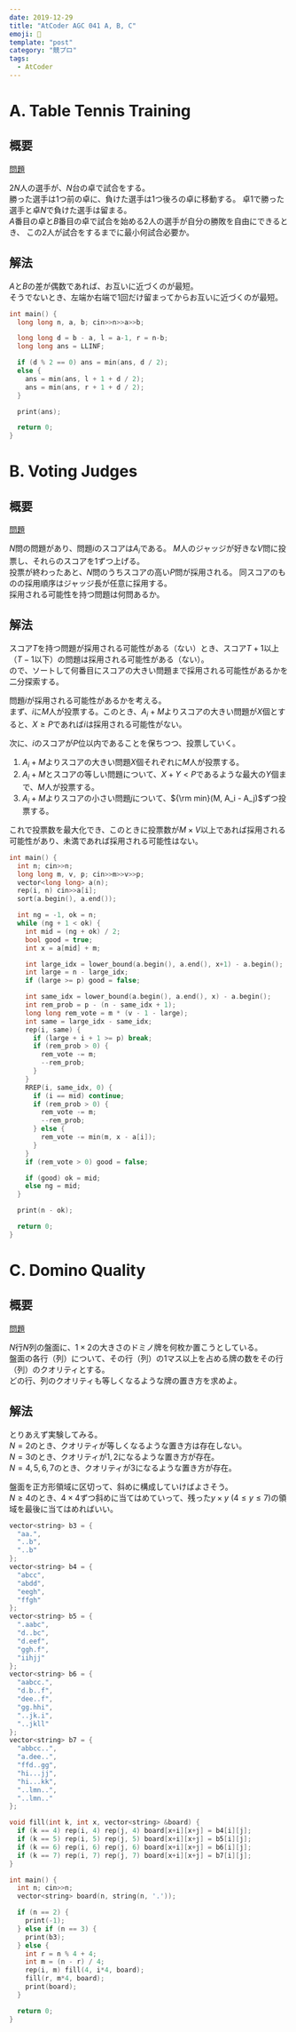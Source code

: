 ```yaml
---
date: 2019-12-29
title: "AtCoder AGC 041 A, B, C"
emoji: 🐎
template: "post"
category: "競プロ"
tags:
  - AtCoder
---
```


# A. Table Tennis Training

## 概要

[問題](https://atcoder.jp/contests/agc041/tasks/agc041_a)

$2N$人の選手が、$N$台の卓で試合をする。  
勝った選手は1つ前の卓に、負けた選手は1つ後ろの卓に移動する。
卓1で勝った選手と卓$N$で負けた選手は留まる。  
$A$番目の卓と$B$番目の卓で試合を始める2人の選手が自分の勝敗を自由にできるとき、
この2人が試合をするまでに最小何試合必要か。

## 解法

$A$と$B$の差が偶数であれば、お互いに近づくのが最短。  
そうでないとき、左端か右端で1回だけ留まってからお互いに近づくのが最短。

```cpp
int main() {
  long long n, a, b; cin>>n>>a>>b;

  long long d = b - a, l = a-1, r = n-b;
  long long ans = LLINF;

  if (d % 2 == 0) ans = min(ans, d / 2);
  else {
    ans = min(ans, l + 1 + d / 2);
    ans = min(ans, r + 1 + d / 2);
  }

  print(ans);

  return 0;
}
```

# B. Voting Judges

## 概要

[問題](https://atcoder.jp/contests/agc041/tasks/agc041_b)

$N$問の問題があり、問題$i$のスコアは$A_i$である。
$M$人のジャッジが好きな$V$問に投票し、それらのスコアを1ずつ上げる。  
投票が終わったあと、$N$問のうちスコアの高い$P$問が採用される。
同スコアのものの採用順序はジャッジ長が任意に採用する。  
採用される可能性を持つ問題は何問あるか。

## 解法

スコア$T$を持つ問題が採用される可能性がある（ない）とき、スコア$T+1$以上（$T-1$以下）の問題は採用される可能性がある（ない）。  
ので、ソートして何番目にスコアの大きい問題まで採用される可能性があるかを二分探索する。

問題$i$が採用される可能性があるかを考える。  
まず、$i$に$M$人が投票する。このとき、$A_i + M$よりスコアの大きい問題が$X$個とすると、$X \geq P$であれば$i$は採用される可能性がない。

次に、$i$のスコアが$P$位以内であることを保ちつつ、投票していく。

1. $A_i + M$よりスコアの大きい問題$X$個それぞれに$M$人が投票する。
2. $A_i + M$とスコアの等しい問題について、$X+Y \lt P$であるような最大の$Y$個まで、$M$人が投票する。
3. $A_i + M$よりスコアの小さい問題$j$について、${\rm min}(M, A_i - A_j)$ずつ投票する。

これで投票数を最大化でき、このときに投票数が$M \times V$以上であれば採用される可能性があり、未満であれば採用される可能性はない。

```cpp
int main() {
  int n; cin>>n;
  long long m, v, p; cin>>m>>v>>p;
  vector<long long> a(n);
  rep(i, n) cin>>a[i];
  sort(a.begin(), a.end());

  int ng = -1, ok = n;
  while (ng + 1 < ok) {
    int mid = (ng + ok) / 2;
    bool good = true;
    int x = a[mid] + m;

    int large_idx = lower_bound(a.begin(), a.end(), x+1) - a.begin();
    int large = n - large_idx;
    if (large >= p) good = false;

    int same_idx = lower_bound(a.begin(), a.end(), x) - a.begin();
    int rem_prob = p - (n - same_idx + 1);
    long long rem_vote = m * (v - 1 - large);
    int same = large_idx - same_idx;
    rep(i, same) {
      if (large + i + 1 >= p) break;
      if (rem_prob > 0) {
        rem_vote -= m;
        --rem_prob;
      }
    }
    RREP(i, same_idx, 0) {
      if (i == mid) continue;
      if (rem_prob > 0) {
        rem_vote -= m;
        --rem_prob;
      } else {
        rem_vote -= min(m, x - a[i]);
      }
    }
    if (rem_vote > 0) good = false;

    if (good) ok = mid;
    else ng = mid;
  }

  print(n - ok);

  return 0;
}
```

# C. Domino Quality

## 概要

[問題](https://atcoder.jp/contests/agc041/tasks/agc041_c)

$N$行$N$列の盤面に、$1 \times 2$の大きさのドミノ牌を何枚か置こうとしている。  
盤面の各行（列）について、その行（列）の1マス以上を占める牌の数をその行（列）のクオリティとする。  
どの行、列のクオリティも等しくなるような牌の置き方を求めよ。

## 解法

とりあえず実験してみる。  
$N=2$のとき、クオリティが等しくなるような置き方は存在しない。  
$N=3$のとき、クオリティが$1, 2$になるような置き方が存在。  
$N=4, 5, 6, 7$のとき、クオリティが$3$になるような置き方が存在。

盤面を正方形領域に区切って、斜めに構成していけばよさそう。  
$N \geq 4$のとき、$4 \times 4$ずつ斜めに当てはめていって、残った$y \times y\ ( 4 \leq y \leq 7)$の領域を最後に当てはめればいい。

```cpp
vector<string> b3 = {
  "aa.",
  "..b",
  "..b"
};
vector<string> b4 = {
  "abcc",
  "abdd",
  "eegh",
  "ffgh"
};
vector<string> b5 = {
  ".aabc",
  "d..bc",
  "d.eef",
  "ggh.f",
  "iihjj"
};
vector<string> b6 = {
  "aabcc.",
  "d.b..f",
  "dee..f",
  "gg.hhi",
  "..jk.i",
  "..jkll"
};
vector<string> b7 = {
  "abbcc..",
  "a.dee..",
  "ffd..gg",
  "hi...jj",
  "hi...kk",
  "..lmn..",
  "..lmn.."
};

void fill(int k, int x, vector<string> &board) {
  if (k == 4) rep(i, 4) rep(j, 4) board[x+i][x+j] = b4[i][j];
  if (k == 5) rep(i, 5) rep(j, 5) board[x+i][x+j] = b5[i][j];
  if (k == 6) rep(i, 6) rep(j, 6) board[x+i][x+j] = b6[i][j];
  if (k == 7) rep(i, 7) rep(j, 7) board[x+i][x+j] = b7[i][j];
}

int main() {
  int n; cin>>n;
  vector<string> board(n, string(n, '.'));

  if (n == 2) {
    print(-1);
  } else if (n == 3) {
    print(b3);
  } else {
    int r = n % 4 + 4;
    int m = (n - r) / 4;
    rep(i, m) fill(4, i*4, board);
    fill(r, m*4, board);
    print(board);
  }

  return 0;
}
```
